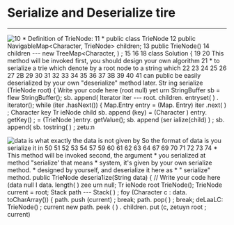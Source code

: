 # Serialize and Deserialize tire



---

![10 * Definition of TrieNode: 11 * public class TrieNode 12 public NavigableMap<Character, TrieNode> children; 13 public TrieNode() 14 children --- new TreeMap<Character, ) ; 15 16 18 class Solution { 19 20 This method will be invoked first, you should design your own algorithm 21 * to serialize a trie which denote by a root node to a string which 22 23 24 25 26 27 2B 29 30 31 32 33 34 35 36 37 3B 39 40 41 can public be easily deserialized by your own "deserialize" method later. Str ing serialize (TrieNode root) { Write your code here (root null) yet urn StringBuffer sb = flew StringBuffer(); sb. append( Iterator iter --- root. children. entryset( ) . iterator(); while (iter .hasNext()) { Map.Entry entry = (Map. Entry) iter .next( ) ; Character key Tr ieNode child sb. append (key) = (Character ) entry. getKey() ; = (TrieNode )entry. getValue(); sb. append (ser ialize(child) ) ; sb. append( sb. tostring( ) ; zetu:n ](../../media/Steam^JCollection-Typehead-Serialize-and-Deserialize-tire-image1.png)



![data is what exactly the data is not given by So the format of data is you serialize it in 50 51 52 53 54 57 59 60 61 62 63 64 67 69 70 71 72 73 74 * This method will be invoked second, the argument * you serialized at method "serialize' that means * system, it's given by your own serialize method. * designed by yourself, and deserialize it here as * " serialize" method. public TrieNode deseria1ize(String data) { // Write your code here (data null I data. length( ) zee urn null; Tr ieNode root TrieNode(); TrieNode current = root; Stack<TrieNode> path --- Stack<TrieNode>( ) ; foy (Character c : data. toCharArray()) { path. push (current) ; break; path. pop( ) ; break; deLaaLC: TrieNode() ; current new path. peek ( ) . children. put (c, zetuyn root ; current) ](../../media/Steam^JCollection-Typehead-Serialize-and-Deserialize-tire-image2.png)




